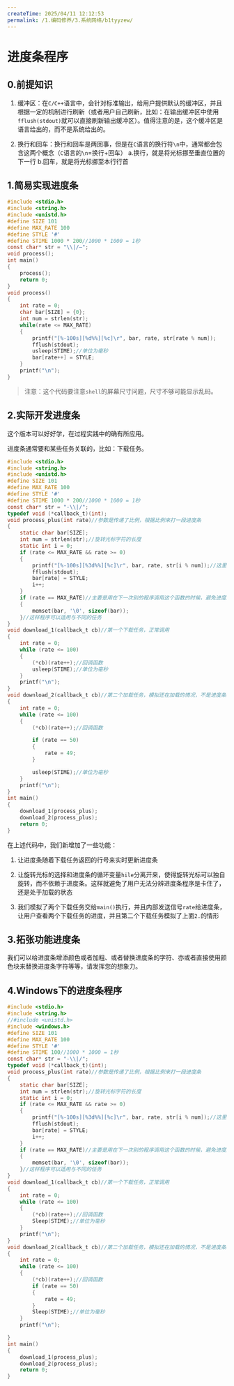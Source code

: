 ```yaml
---
createTime: 2025/04/11 12:12:53
permalink: /1.编码修养/3.系统网络/b1tyyzew/
---
```


# 进度条程序

## 0.前提知识

1. 缓冲区：在`C/C++`语言中，会针对标准输出，给用户提供默认的缓冲区，并且根据一定的机制进行刷新（或者用户自己刷新，比如：在输出缓冲区中使用`fflush(stdout)`就可以直接刷新输出缓冲区）。值得注意的是，这个缓冲区是语言给出的，而不是系统给出的。

2. 换行和回车：换行和回车是两回事，但是在`C`语言的换行符`\n`中，通常都会包含这两个概念（`C`语言的`\n`=换行+回车）
   a.换行，就是将光标挪至垂直位置的下一行
   b.回车，就是将光标挪至本行行首

## 1.简易实现进度条

```c
#include <stdio.h>
#include <string.h>
#include <unistd.h>
#define SIZE 101
#define MAX_RATE 100
#define STYLE '#'
#define STIME 1000 * 200//1000 * 1000 = 1秒
const char* str = "\\|/—";
void process();
int main()
{
    process();
    return 0;
}
void process()
{
    int rate = 0;
    char bar[SIZE] = {0};
    int num = strlen(str);
    while(rate <= MAX_RATE)
    {
        printf("[%-100s][%d%%][%c]\r", bar, rate, str[rate % num]);
        fflush(stdout);
        usleep(STIME);//单位为毫秒
        bar[rate++] = STYLE;
    }
    printf("\n");
}
```

> 注意：这个代码要注意`shell`的屏幕尺寸问题，尺寸不够可能显示乱码。

## 2.实际开发进度条

这个版本可以好好学，在过程实践中的确有所应用。

进度条通常要和某些任务关联的，比如：下载任务。

```c
#include <stdio.h>
#include <string.h>
#include <unistd.h>
#define SIZE 101
#define MAX_RATE 100
#define STYLE '#'
#define STIME 1000 * 200//1000 * 1000 = 1秒
const char* str = "-\\|/";
typedef void (*callback_t)(int);
void process_plus(int rate)//参数是传递了比例，根据比例来打一段进度条
{
    static char bar[SIZE];
    int num = strlen(str);//旋转光标字符的长度
    static int i = 0;
    if (rate <= MAX_RATE && rate >= 0)
    {
        printf("[%-100s][%3d%%][%c]\r", bar, rate, str[i % num]);//这里换成i是为了让旋转光标能够运作，不受进度条控制，可以让用户职别这个进度条究竟是卡住了还是仍在加载
        fflush(stdout);
        bar[rate] = STYLE;
        i++;
    }
    if (rate == MAX_RATE)//主要是用在下一次别的程序调用这个函数的时候，避免进度条数组中还有#
    {
        memset(bar, '\0', sizeof(bar));
    }//这样程序可以适用与不同的任务
}
void download_1(callback_t cb)//第一个下载任务，正常调用
{
    int rate = 0;
    while (rate <= 100)
    {
        (*cb)(rate++);//回调函数
        usleep(STIME);//单位为毫秒
    }
    printf("\n");
}
void download_2(callback_t cb)//第二个加载任务，模拟还在加载的情况，不是进度条程序卡住
{
    int rate = 0;
    while (rate <= 100)
    {
        (*cb)(rate++);//回调函数

        if (rate == 50)
        {
            rate = 49;
        }

        usleep(STIME);//单位为毫秒
    }
    printf("\n");
}
int main()
{
    download_1(process_plus);
    download_2(process_plus);
    return 0;
}
```

在上述代码中，我们新增加了一些功能：

1. 让进度条随着下载任务返回的行号来实时更新进度条

2. 让旋转光标的选择和进度条的循环变量`hile`分离开来，使得旋转光标可以独自旋转，而不依赖于进度条。这样就避免了用户无法分辨进度条程序是卡住了，还是处于加载的状态

3. 我们模拟了两个下载任务交给`main()`执行，并且内部发送信号`rate`给进度条，让用户查看两个下载任务的进度，并且第二个下载任务模拟了上面`2.`的情形

## 3.拓张功能进度条

我们可以给进度条增添颜色或者加粗、或者替换进度条的字符、亦或者直接使用颜色块来替换进度条字符等等，请发挥您的想象力。

## 4.Windows下的进度条程序

```c
#include <stdio.h>
#include <string.h>
//#include <unistd.h>
#include <windows.h>
#define SIZE 101
#define MAX_RATE 100
#define STYLE '#'
#define STIME 100//1000 * 1000 = 1秒
const char* str = "-\\|/";
typedef void (*callback_t)(int);
void process_plus(int rate)//参数是传递了比例，根据比例来打一段进度条
{
    static char bar[SIZE];
    int num = strlen(str);//旋转光标字符的长度
    static int i = 0;
    if (rate <= MAX_RATE && rate >= 0)
    {
        printf("[%-100s][%3d%%][%c]\r", bar, rate, str[i % num]);//这里换成i是为了让旋转光标能够运作，不受进度条控制，可以让用户职别这个进度条究竟是卡住了还是仍在加载
        fflush(stdout);
        bar[rate] = STYLE;
        i++;
    }
    if (rate == MAX_RATE)//主要是用在下一次别的程序调用这个函数的时候，避免进度条数组中还有#
    {
        memset(bar, '\0', sizeof(bar));
    }//这样程序可以适用与不同的任务
}
void download_1(callback_t cb)//第一个下载任务，正常调用
{
    int rate = 0;
    while (rate <= 100)
    {
        (*cb)(rate++);//回调函数
        Sleep(STIME);//单位为毫秒
    }
    printf("\n");
}
void download_2(callback_t cb)//第二个加载任务，模拟还在加载的情况，不是进度条程序卡住
{
    int rate = 0;
    while (rate <= 100)
    {
        (*cb)(rate++);//回调函数
        if (rate == 50)
        {
            rate = 49;
        }
        Sleep(STIME);//单位为毫秒
    }
    printf("\n");

}
int main()
{
    download_1(process_plus);
    download_2(process_plus);
    return 0;
}
```
